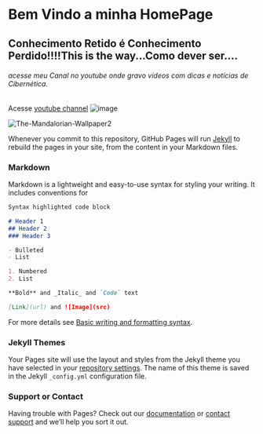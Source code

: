 # Bem Vindo a minha HomePage

## Conhecimento Retido é Conhecimento Perdido!!!!This is the way...Como dever ser....
###### acesse meu Canal no youtube onde gravo vídeos com dicas e notícias de Cibernética.

Acesse [youtube channel](https://www.youtube.com/channel/UCSMFVdZKbUX-jGom5YYCPsg)
![image](https://myoctocat.com/assets/images/base-octocat.svg)

![The-Mandalorian-Wallpaper2](https://user-images.githubusercontent.com/29949031/157564675-b2d4894a-bbff-482a-9006-e6df94e89d62.jpg)

Whenever you commit to this repository, GitHub Pages will run [Jekyll](https://jekyllrb.com/) to rebuild the pages in your site, from the content in your Markdown files.

### Markdown

Markdown is a lightweight and easy-to-use syntax for styling your writing. It includes conventions for

```markdown
Syntax highlighted code block

# Header 1
## Header 2
### Header 3

- Bulleted
- List

1. Numbered
2. List

**Bold** and _Italic_ and `Code` text

[Link](url) and ![Image](src)
```

For more details see [Basic writing and formatting syntax](https://docs.github.com/en/github/writing-on-github/getting-started-with-writing-and-formatting-on-github/basic-writing-and-formatting-syntax).

### Jekyll Themes

Your Pages site will use the layout and styles from the Jekyll theme you have selected in your [repository settings](https://github.com/leandroflorida/leandroflorida.github.io/settings/pages). The name of this theme is saved in the Jekyll `_config.yml` configuration file.

### Support or Contact

Having trouble with Pages? Check out our [documentation](https://docs.github.com/categories/github-pages-basics/) or [contact support](https://support.github.com/contact) and we’ll help you sort it out.
